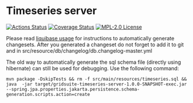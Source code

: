 # Timeseries server

[![Actions Status](https://github.com/gridsuite/Timeseries-server/workflows/CI/badge.svg)](https://github.com/gridsuite/Timeseries-server/actions)
[![Coverage Status](https://sonarcloud.io/api/project_badges/measure?project=org.gridsuite%3ATimeseries-server&metric=coverage)](https://sonarcloud.io/component_measures?id=org.gridsuite%3ATimeseries-server&metric=coverage)
[![MPL-2.0 License](https://img.shields.io/badge/license-MPL_2.0-blue.svg)](https://www.mozilla.org/en-US/MPL/2.0/)

Please read [liquibase usage](https://github.com/powsybl/powsybl-parent/#liquibase-usage) for instructions to automatically generate changesets. 
After you generated a changeset do not forget to add it to git and in src/resource/db/changelog/db.changelog-master.yml

The old way to automatically generate the sql schema file (directly using hibernate) can still be used for debugging. Use the following command:
```
mvn package -DskipTests && rm -f src/main/resources/timeseries.sql && java  -jar target/gridsuite-timeseries-server-1.0.0-SNAPSHOT-exec.jar --spring.jpa.properties.jakarta.persistence.schema-generation.scripts.action=create 
```
